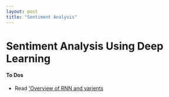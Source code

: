 ```yaml
---
layout: post
title: "Sentiment Analysis"
---
```

# Sentiment Analysis Using Deep Learning








#### To Dos
* Read ['Overview of RNN and varients]("https://machinelearningmastery.com/recurrent-neural-network-algorithms-for-deep-learning/")
